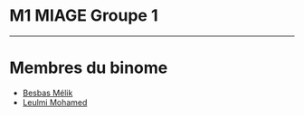 # M1 MIAGE Groupe 1

---
# Membres du binome

- [Besbas Mélik](melik.besbas.etu@univ-lille.fr)
- [Leulmi Mohamed](leulmi.mohamed.etu@univ-lille.fr) 
